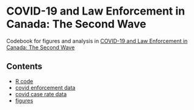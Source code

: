 # COVID-19 and Law Enforcement in Canada: The Second Wave 

Codebook for figures and analysis in [COVID-19 and Law Enforcement in Canada: The Second Wave](https://ccla.org/ccla-and-ppmp-release-new-report/)

## Contents

- [R code](ccla-ppmp-may2021-codebook.R) 
- [covid enforcement data](covid19-data-april-27-2021.csv) 
- [covid case rate data](covid19-data-april-27-2021.csv)
- [figures](https://github.com/alexlusco/ccla-ppmp-enforcement-report-may2021/tree/main/figures)
